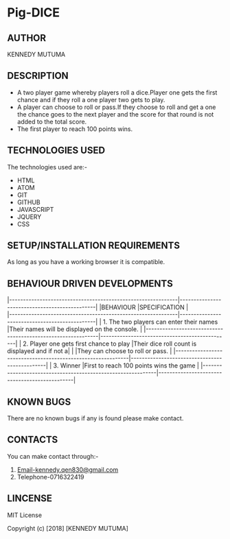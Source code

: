# Pig-DICE
## AUTHOR
KENNEDY MUTUMA
## DESCRIPTION
* A two player game whereby players roll a dice.Player one gets the first chance and if they roll a one player two gets to play.
* A player can choose to roll or pass.If they choose to roll and get a one the chance goes to the next player and the score for that round is not added to the total score.
* The first player to reach 100 points wins.
## TECHNOLOGIES USED
The technologies used are:-
* HTML
* ATOM
* GIT
* GITHUB
* JAVASCRIPT
* JQUERY
* CSS
## SETUP/INSTALLATION REQUIREMENTS
As long as you have a working browser it is compatible.
## BEHAVIOUR DRIVEN DEVELOPMENTS
|-------------------------------------------------------------|-----------------------------------------------|
|BEHAVIOUR                                                    |SPECIFICATION                                  |  
|-------------------------------------------------------------|-----------------------------------------------|
| 1. The two players can enter their names                    |Their names will be displayed on the console.  |
|-------------------------------------------------------------|-----------------------------------------------|
| 2. Player one gets first chance to play                     |Their dice roll count is displayed and if not a| |                                                             |They can choose to roll or pass.               |
|-------------------------------------------------------------|-----------------------------------------------|
| 3. Winner                                                   |First to reach 100 points wins the game        |
|-------------------------------------------------------------|-----------------------------------------------|

## KNOWN BUGS
There are no known bugs if any is found please make contact.
## CONTACTS
You can make contact through:-
1. Email-kennedy.qen830@gmail.com
2. Telephone-0716322419
## LINCENSE
MIT License

Copyright (c) [2018] [KENNEDY MUTUMA]
